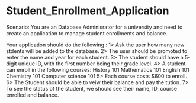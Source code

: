 # Student_Enrollment_Application

Scenario: You are an Database Adminisrator for a university and need to create an application to manage student enrollments and balance.


Your application should do the following :
1> Ask the user how many new stdents will be added to the database.
2> The user should be promoted to enter the name and year for each student.
3> The student should have a 5-digit unique ID, with the first number being their grade level.
4> A student can enroll in the following courses:
History 101
Mathematics 101
English 101
Chemistry 101
Computer science 101
5> Each course costs $600 to enroll.
6> The Student should be able to veiw their balance and pay the tution.
7> To see the status of the student, we should see their name, ID, course enrolled and balance.
